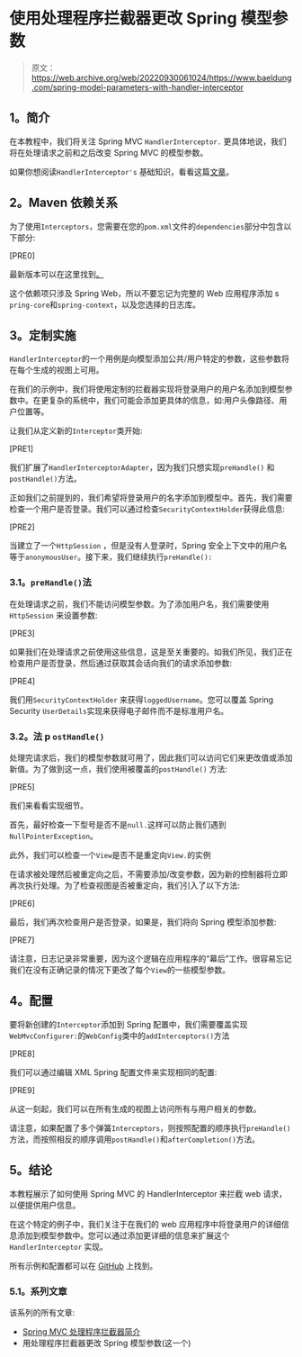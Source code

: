 # 使用处理程序拦截器更改 Spring 模型参数

> 原文：<https://web.archive.org/web/20220930061024/https://www.baeldung.com/spring-model-parameters-with-handler-interceptor>

## **1。简介**

在本教程中，我们将关注 Spring MVC `HandlerInterceptor.` 更具体地说，我们将在处理请求之前和之后改变 Spring MVC 的模型参数。

如果你想阅读`HandlerInterceptor's` 基础知识，看看这篇[文章](/web/20220126111518/https://www.baeldung.com/spring-mvc-handlerinterceptor)。

## **2。Maven 依赖关系**

为了使用`Interceptors`，您需要在您的`pom.xml`文件的`dependencies`部分中包含以下部分:

[PRE0]

最新版本可以在这里找到[。](https://web.archive.org/web/20220126111518/https://search.maven.org/classic/#search%7Cga%7C1%7Ca%3A%22spring-web%22)

这个依赖项只涉及 Spring Web，所以不要忘记为完整的 Web 应用程序添加 s `pring-core`和`spring-context`，以及您选择的日志库。

## **3。定制实施**

`HandlerInterceptor`的一个用例是向模型添加公共/用户特定的参数，这些参数将在每个生成的视图上可用。

在我们的示例中，我们将使用定制的拦截器实现将登录用户的用户名添加到模型参数中。在更复杂的系统中，我们可能会添加更具体的信息，如:用户头像路径、用户位置等。

让我们从定义新的`Interceptor`类开始:

[PRE1]

我们扩展了`HandlerInterceptorAdapter`，因为我们只想实现`preHandle()` 和`postHandle()`方法。

正如我们之前提到的，我们希望将登录用户的名字添加到模型中。首先，我们需要检查一个用户是否登录。我们可以通过检查`SecurityContextHolder`获得此信息:

[PRE2]

当建立了一个`HttpSession` ，但是没有人登录时，Spring 安全上下文中的用户名等于`anonymousUser`。接下来，我们继续执行`preHandle():`

### **3.1。`preHandle()`法**

在处理请求之前，我们不能访问模型参数。为了添加用户名，我们需要使用`HttpSession` 来设置参数:

[PRE3]

如果我们在处理请求之前使用这些信息，这是至关重要的。如我们所见，我们正在检查用户是否登录，然后通过获取其会话向我们的请求添加参数:

[PRE4]

我们用`SecurityContextHolder` 来获得`loggedUsername`。您可以覆盖 Spring Security `UserDetails`实现来获得电子邮件而不是标准用户名。

### **3.2。法 p `ostHandle()`**

处理完请求后，我们的模型参数就可用了，因此我们可以访问它们来更改值或添加新值。为了做到这一点，我们使用被覆盖的`postHandle()` 方法:

[PRE5]

我们来看看实现细节。

首先，最好检查一下型号是否不是`null.`这样可以防止我们遇到`NullPointerException`。

此外，我们可以检查一个`View`是否不是重定向`View.`的实例

在请求被处理然后被重定向之后，不需要添加/改变参数，因为新的控制器将立即再次执行处理。为了检查视图是否被重定向，我们引入了以下方法:

[PRE6]

最后，我们再次检查用户是否登录，如果是，我们将向 Spring 模型添加参数:

[PRE7]

请注意，日志记录非常重要，因为这个逻辑在应用程序的“幕后”工作。很容易忘记我们在没有正确记录的情况下更改了每个`View`的一些模型参数。

## **4。配置**

要将新创建的`Interceptor`添加到 Spring 配置中，我们需要覆盖实现`WebMvcConfigurer:`的`WebConfig`类中的`addInterceptors()`方法

[PRE8]

我们可以通过编辑 XML Spring 配置文件来实现相同的配置:

[PRE9]

从这一刻起，我们可以在所有生成的视图上访问所有与用户相关的参数。

请注意，如果配置了多个弹簧`Interceptors`，则按照配置的顺序执行`preHandle()`方法，而按照相反的顺序调用`postHandle()`和`afterCompletion()`方法。

## **5。结论**

本教程展示了如何使用 Spring MVC 的 HandlerInterceptor 来拦截 web 请求，以便提供用户信息。

在这个特定的例子中，我们关注于在我们的 web 应用程序中将登录用户的详细信息添加到模型参数中。您可以通过添加更详细的信息来扩展这个`HandlerInterceptor` 实现。

所有示例和配置都可以在 [GitHub](https://web.archive.org/web/20220126111518/https://github.com/eugenp/tutorials/tree/master/spring-security-modules/spring-security-web-mvc-custom) 上找到。

### **5.1。系列文章**

该系列的所有文章:

*   [Spring MVC 处理程序拦截器简介](/web/20220126111518/https://www.baeldung.com/spring-mvc-handlerinterceptor)
*   用处理程序拦截器更改 Spring 模型参数(这一个)